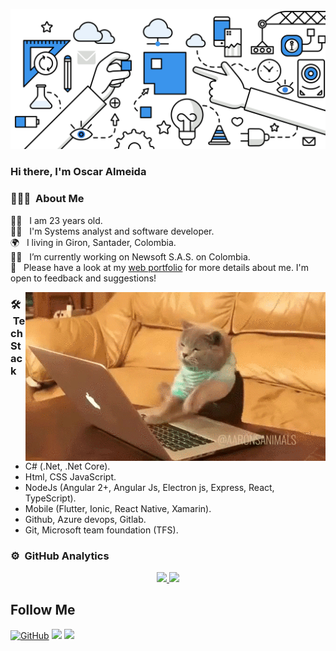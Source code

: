 ![Header](https://raw.githubusercontent.com/OscarAlmeida-dev/OscarAlmeida-dev/main/fondo.jpg)

### Hi there, I'm Oscar Almeida

### 👨🏻‍💻 &nbsp;About Me

🐱‍🏍 &nbsp; I am 23 years old.\
👨‍🎓 &nbsp; I'm Systems analyst and software developer.\
🌍 &nbsp; I living in Giron, Santader, Colombia.\
🐱‍👤 &nbsp; I’m currently working on Newsoft S.A.S. on Colombia.\
📄 &nbsp; Please have a look at my [web portfolio](https://www.oscar-almeida.com) for more details about me. I'm open to feedback and suggestions!

<img alt="Cat Coding" src="https://raw.githubusercontent.com/OscarAlmeida-dev/OscarAlmeida-dev/master/cat-coder.gif" align="right"/>

### 🛠 &nbsp;Tech Stack

- C# (.Net, .Net Core).
- Html, CSS JavaScript.
- NodeJs (Angular 2+, Angular Js, Electron js, Express, React, TypeScript).
- Mobile (Flutter, Ionic, React Native, Xamarin).
- Github, Azure devops, Gitlab.
- Git, Microsoft team foundation (TFS).
  
  
  
  
### ⚙️ &nbsp;GitHub Analytics

<p align="center">
<a href="https://github.com/OscarAlmeida-dev">
  <img height="180em" src="https://github-readme-stats.vercel.app/api?username=oscaralmeida-dev&show_icons=true&include_all_commits=true&count_private=true"/>
  <img height="180em" src="https://github-readme-stats-eight-theta.vercel.app/api/top-langs/?username=oscaralmeida-dev&layout=compact&langs_count=8"/>
</a>
</p>

<h2>Follow  Me</h2>
<p align="left">
	<a href="https://github.com/OscarAlmeida-dev"><img src="https://img.shields.io/github/followers/OscarAlmeida-dev.svg?label=GitHub&style=social" alt="GitHub"></a>
	<a href="https://facebook.com/xxoscaretoxx"><img src="https://img.shields.io/badge/-@xxoscaretoxx-1877F2?style=flat&logo=Facebook&logoColor=white"/></a>
	<a href="mailto:oscaralmeida.wd@gmail.com"><img src="https://img.shields.io/badge/-oscaralmeida.wd@gmail.com-D14836?style=flat&logo=Gmail&logoColor=white"/></a>
</p>
